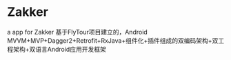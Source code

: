 # Zakker
a app for Zakker
基于FlyTour项目建立的，Android MVVM+MVP+Dagger2+Retrofit+RxJava+组件化+插件组成的双编码架构+双工程架构+双语言Android应用开发框架

